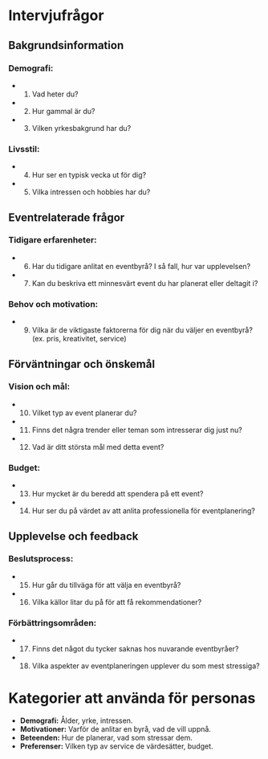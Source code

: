 # Intervjufrågor

## Bakgrundsinformation
### Demografi:
- 1. Vad heter du?
- 2. Hur gammal är du?
- 3. Vilken yrkesbakgrund har du?

### Livsstil:
- 4. Hur ser en typisk vecka ut för dig?
- 5. Vilka intressen och hobbies har du?

## Eventrelaterade frågor
### Tidigare erfarenheter:
- 6. Har du tidigare anlitat en eventbyrå? I så fall, hur var upplevelsen?
- 7. Kan du beskriva ett minnesvärt event du har planerat eller deltagit i?

### Behov och motivation:
- 9. Vilka är de viktigaste faktorerna för dig när du väljer en eventbyrå? (ex. pris, kreativitet, service)

## Förväntningar och önskemål
### Vision och mål:
- 10. Vilket typ av event planerar du?
- 11. Finns det några trender eller teman som intresserar dig just nu?
- 12. Vad är ditt största mål med detta event?

### Budget:
- 13. Hur mycket är du beredd att spendera på ett event?
- 14. Hur ser du på värdet av att anlita professionella för eventplanering?

## Upplevelse och feedback
### Beslutsprocess:
- 15. Hur går du tillväga för att välja en eventbyrå?
- 16. Vilka källor litar du på för att få rekommendationer?

### Förbättringsområden:
- 17. Finns det något du tycker saknas hos nuvarande eventbyråer?
- 18. Vilka aspekter av eventplaneringen upplever du som mest stressiga?

# Kategorier att använda för personas
- **Demografi:** Ålder, yrke, intressen.
- **Motivationer:** Varför de anlitar en byrå, vad de vill uppnå.
- **Beteenden:** Hur de planerar, vad som stressar dem.
- **Preferenser:** Vilken typ av service de värdesätter, budget.